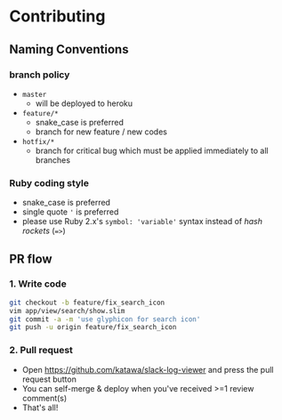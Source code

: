 # Contributing

## Naming Conventions

### branch policy

- `master`
  - will be deployed to heroku
- `feature/*`
  - snake_case is preferred
  - branch for new feature / new codes
- `hotfix/*`
  - branch for critical bug which must be applied immediately to all branches

### Ruby coding style

- snake_case is preferred
- single quote `'` is preferred
- please use Ruby 2.x's `symbol: 'variable'` syntax instead of *hash rockets* (`=>`)


## PR flow

### 1. Write code

```bash
git checkout -b feature/fix_search_icon
vim app/view/search/show.slim
git commit -a -m 'use glyphicon for search icon'
git push -u origin feature/fix_search_icon
```

### 2. Pull request

- Open https://github.com/katawa/slack-log-viewer and press the pull request button
- You can self-merge & deploy when you've received >=1 review comment(s)
- That's all!



